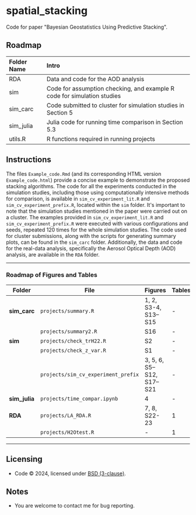 # spatial_stacking

Code for paper "Bayesian Geostatistics Using Predictive Stacking".

## Roadmap

| Folder Name | Intro |
|:--------------------------|:--------------------------------------------|
| RDA | Data and code for the AOD analysis |
| sim | Code for assumption checking, and example R code for simulation studies |
| sim_carc | Code submitted to cluster for simulation studies in Section 5 |
| sim_julia | Julia code for running time comparison in Section 5.3 |
| utils.R | R functions required in running projects |

## Instructions

The files `Example_code.Rmd` (and its corresponding HTML version `Example_code.html`) provide a concise example to demonstrate the proposed stacking algorithms. The code for all the experiments conducted in the simulation studies, including those using computationally intensive methods for comparison, is available in `sim_cv_experiment_lit.R` and `sim_cv_experiment_prefix.R`, located within the `sim` folder. It's important to note that the simulation studies mentioned in the paper were carried out on a cluster. The examples provided in `sim_cv_experiment_lit.R` and `sim_cv_experiment_prefix.R` were executed with various configurations and seeds, repeated 120 times for the whole simulation studies. The code used for cluster submissions, along with the scripts for generating summary plots, can be found in the `sim_carc` folder. Additionally, the data and code for the real-data analysis, specifically the Aerosol Optical Depth (AOD) analysis, are available in the `RDA` folder.

------------------------------------------------------------------------

### **Roadmap of Figures and Tables**

| **Folder** | **File** | **Figures** | **Tables** |
|--------------|--------------------|------------------------|--------------|
| **sim_carc** | `projects/summary.R` | 1, 2, S3-4, S13–S15 | \- |
|  | `projects/summary2.R` | S16 | \- |
| **sim** | `projects/check_trH22.R` | S2 | \- |
|  | `projects/check_z_var.R` | S1 | \- |
|  | `projects/sim_cv_experiment_prefix` | 3, 5, 6, S5–S12, S17–S21 | \- |
| **sim_julia** | `projects/time_compar.ipynb` | 4 | \- |
| **RDA** | `projects/LA_RDA.R` | 7, 8, S22-23 | 1 |
|  | `projects/H2Otest.R` | \- | 1 |

------------------------------------------------------------------------

## Licensing

-   Code © 2024, licensed under [BSD (3-clause)](https://opensource.org/licenses/BSD-3-Clause).

## Notes

-   You are welcome to contact me for bug reporting.

